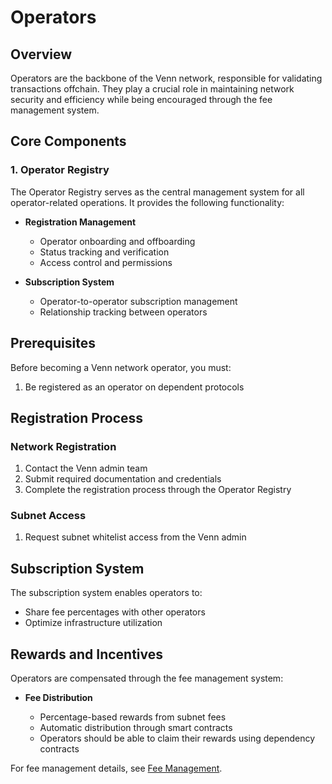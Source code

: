 # Operators

## Overview

Operators are the backbone of the Venn network, responsible for validating transactions offchain. They play a crucial role in maintaining network security and efficiency while being encouraged through the fee management system.

## Core Components

### 1. Operator Registry

The Operator Registry serves as the central management system for all operator-related operations. It provides the following functionality:

- **Registration Management**

  - Operator onboarding and offboarding
  - Status tracking and verification
  - Access control and permissions

- **Subscription System**
  - Operator-to-operator subscription management
  - Relationship tracking between operators

## Prerequisites

Before becoming a Venn network operator, you must:

1. Be registered as an operator on dependent protocols

## Registration Process

### Network Registration

1. Contact the Venn admin team
2. Submit required documentation and credentials
3. Complete the registration process through the Operator Registry

### Subnet Access

1. Request subnet whitelist access from the Venn admin

## Subscription System

The subscription system enables operators to:

- Share fee percentages with other operators
- Optimize infrastructure utilization

## Rewards and Incentives

Operators are compensated through the fee management system:

- **Fee Distribution**

  - Percentage-based rewards from subnet fees
  - Automatic distribution through smart contracts
  - Operators should be able to claim their rewards using dependency contracts

For fee management details, see [Fee Management](./feeManagement.md).
